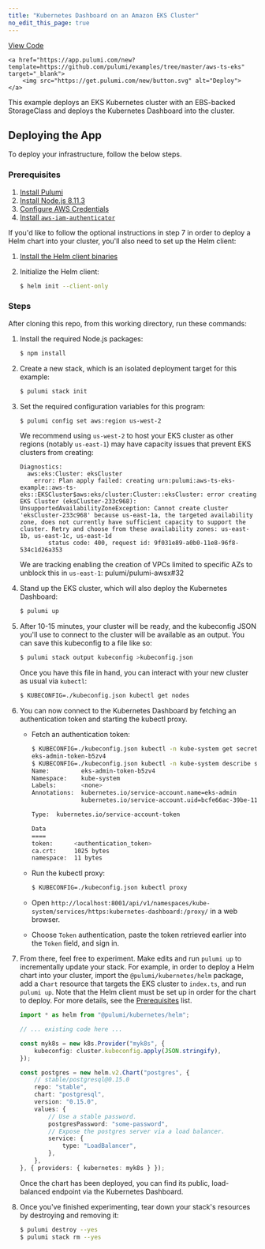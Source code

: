 ```yaml
---
title: "Kubernetes Dashboard on an Amazon EKS Cluster"
no_edit_this_page: true
---
```


<!-- WARNING: this page was generated by a tool. Do not edit it by hand. -->
<!-- To change it, please see https://github.com/pulumi/docs/tree/master/tools/mktutorial. -->

<p class="mb-4 flex">
    <a class="flex flex-wrap items-center rounded text-xs text-white bg-blue-600 border-2 border-blue-600 px-2 mr-2 whitespace-no-wrap hover:text-white" style="height: 32px" href="https://github.com/pulumi/examples/tree/master/aws-ts-eks" target="_blank">
        <span><i class="fab fa-github pr-2"></i> View Code</span>
    </a>

    <a href="https://app.pulumi.com/new?template=https://github.com/pulumi/examples/tree/master/aws-ts-eks" target="_blank">
        <img src="https://get.pulumi.com/new/button.svg" alt="Deploy">
    </a>
</p>


This example deploys an EKS Kubernetes cluster with an EBS-backed StorageClass and deploys the Kubernetes Dashboard into the cluster.

## Deploying the App

To deploy your infrastructure, follow the below steps.

### Prerequisites

1. [Install Pulumi](https://www.pulumi.com/docs/get-started/install/)
2. [Install Node.js 8.11.3](https://nodejs.org/en/download/)
3. [Configure AWS Credentials](https://www.pulumi.com/docs/intro/cloud-providers/aws/setup/)
4. [Install `aws-iam-authenticator`](https://docs.aws.amazon.com/eks/latest/userguide/getting-started.html#get-started-kubectl)

If you'd like to follow the optional instructions in step 7 in order to deploy a Helm chart into your cluster, you'll
also need to set up the Helm client:

1. [Install the Helm client binaries](https://docs.helm.sh/using_helm/#installing-helm)
2. Initialize the Helm client:

    ```bash
    $ helm init --client-only
    ```

### Steps

After cloning this repo, from this working directory, run these commands:

1. Install the required Node.js packages:

    ```bash
    $ npm install
    ```

2. Create a new stack, which is an isolated deployment target for this example:

    ```bash
    $ pulumi stack init
    ```

3. Set the required configuration variables for this program:

    ```bash
    $ pulumi config set aws:region us-west-2
    ```

   We recommend using `us-west-2` to host your EKS cluster as other regions (notably `us-east-1`) may have capacity
   issues that prevent EKS clusters from creating:

    ```
    Diagnostics:
      aws:eks:Cluster: eksCluster
        error: Plan apply failed: creating urn:pulumi:aws-ts-eks-example::aws-ts-eks::EKSCluster$aws:eks/cluster:Cluster::eksCluster: error creating EKS Cluster (eksCluster-233c968): UnsupportedAvailabilityZoneException: Cannot create cluster 'eksCluster-233c968' because us-east-1a, the targeted availability zone, does not currently have sufficient capacity to support the cluster. Retry and choose from these availability zones: us-east-1b, us-east-1c, us-east-1d
            status code: 400, request id: 9f031e89-a0b0-11e8-96f8-534c1d26a353
    ```

    We are tracking enabling the creation of VPCs limited to specific AZs to unblock this in `us-east-1`: pulumi/pulumi-awsx#32

4. Stand up the EKS cluster, which will also deploy the Kubernetes Dashboard:

    ```bash
    $ pulumi up
    ```

5. After 10-15 minutes, your cluster will be ready, and the kubeconfig JSON you'll use to connect to the cluster will
   be available as an output. You can save this kubeconfig to a file like so:

    ```bash
    $ pulumi stack output kubeconfig >kubeconfig.json
    ```

    Once you have this file in hand, you can interact with your new cluster as usual via `kubectl`:

    ```bash
    $ KUBECONFIG=./kubeconfig.json kubectl get nodes
    ```


6. You can now connect to the Kubernetes Dashboard by fetching an authentication token and starting the kubectl proxy.

    - Fetch an authentication token:

        ```bash
        $ KUBECONFIG=./kubeconfig.json kubectl -n kube-system get secret | grep eks-admin | awk '{print $1}'
        eks-admin-token-b5zv4
        $ KUBECONFIG=./kubeconfig.json kubectl -n kube-system describe secret eks-admin-token-b5zv4
        Name:         eks-admin-token-b5zv4
        Namespace:    kube-system
        Labels:       <none>
        Annotations:  kubernetes.io/service-account.name=eks-admin
                      kubernetes.io/service-account.uid=bcfe66ac-39be-11e8-97e8-026dce96b6e8

        Type:  kubernetes.io/service-account-token

        Data
        ====
        token:      <authentication_token>
        ca.crt:     1025 bytes
        namespace:  11 bytes
        ```

    - Run the kubectl proxy:

        ```bash
        $ KUBECONFIG=./kubeconfig.json kubectl proxy
        ```

    - Open `http://localhost:8001/api/v1/namespaces/kube-system/services/https:kubernetes-dashboard:/proxy/` in a web
      browser.
    - Choose `Token` authentication, paste the token retrieved earlier into the `Token` field, and sign in.

7. From there, feel free to experiment. Make edits and run `pulumi up` to incrementally update your stack.
   For example, in order to deploy a Helm chart into your cluster, import the `@pulumi/kubernetes/helm` package,
   add a `Chart` resource that targets the EKS cluster to `index.ts`, and run `pulumi up`. Note that the Helm client
   must be set up in order for the chart to deploy. For more details, see the [Prerequisites](https://github.com/pulumi/examples/blob/master/aws-ts-eks/#prerequisites) list.

    ```typescript
    import * as helm from "@pulumi/kubernetes/helm";

    // ... existing code here ...

    const myk8s = new k8s.Provider("myk8s", {
        kubeconfig: cluster.kubeconfig.apply(JSON.stringify),
    });

    const postgres = new helm.v2.Chart("postgres", {
        // stable/postgresql@0.15.0
        repo: "stable",
        chart: "postgresql",
        version: "0.15.0",
        values: {
            // Use a stable password.
            postgresPassword: "some-password",
            // Expose the postgres server via a load balancer.
            service: {
                type: "LoadBalancer",
            },
        },
    }, { providers: { kubernetes: myk8s } });
    ```

    Once the chart has been deployed, you can find its public, load-balanced endpoint via the Kubernetes Dashboard.

8. Once you've finished experimenting, tear down your stack's resources by destroying and removing it:

    ```bash
    $ pulumi destroy --yes
    $ pulumi stack rm --yes
    ```

